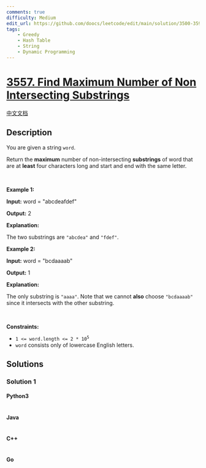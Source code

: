 ```yaml
---
comments: true
difficulty: Medium
edit_url: https://github.com/doocs/leetcode/edit/main/solution/3500-3599/3557.Find%20Maximum%20Number%20of%20Non%20Intersecting%20Substrings/README_EN.md
tags:
    - Greedy
    - Hash Table
    - String
    - Dynamic Programming
---
```


<!-- problem:start -->

# [3557. Find Maximum Number of Non Intersecting Substrings](https://leetcode.com/problems/find-maximum-number-of-non-intersecting-substrings)

[中文文档](/solution/3500-3599/3557.Find%20Maximum%20Number%20of%20Non%20Intersecting%20Substrings/README.md)

## Description

<!-- description:start -->

<p>You are given a string <code>word</code>.</p>

<p>Return the <strong>maximum</strong> number of non-intersecting <strong><span data-keyword="substring-nonempty">substrings</span></strong> of word that are at <strong>least</strong> four characters long and start and end with the same letter.</p>

<p>&nbsp;</p>
<p><strong class="example">Example 1:</strong></p>

<div class="example-block">
<p><strong>Input:</strong> <span class="example-io">word = &quot;abcdeafdef&quot;</span></p>

<p><strong>Output:</strong> <span class="example-io">2</span></p>

<p><strong>Explanation:</strong></p>

<p>The two substrings are <code>&quot;abcdea&quot;</code> and <code>&quot;fdef&quot;</code>.</p>
</div>

<p><strong class="example">Example 2:</strong></p>

<div class="example-block">
<p><strong>Input:</strong> <span class="example-io">word = &quot;bcdaaaab&quot;</span></p>

<p><strong>Output:</strong> <span class="example-io">1</span></p>

<p><strong>Explanation:</strong></p>

<p>The only substring is <code>&quot;aaaa&quot;</code>. Note that we cannot <strong>also</strong> choose <code>&quot;bcdaaaab&quot;</code> since it intersects with the other substring.</p>
</div>

<p>&nbsp;</p>
<p><strong>Constraints:</strong></p>

<ul>
	<li><code>1 &lt;= word.length &lt;= 2 * 10<sup>5</sup></code></li>
	<li><code>word</code> consists only of lowercase English letters.</li>
</ul>

<!-- description:end -->

## Solutions

<!-- solution:start -->

### Solution 1

<!-- tabs:start -->

#### Python3

```python

```

#### Java

```java

```

#### C++

```cpp

```

#### Go

```go

```

<!-- tabs:end -->

<!-- solution:end -->

<!-- problem:end -->
